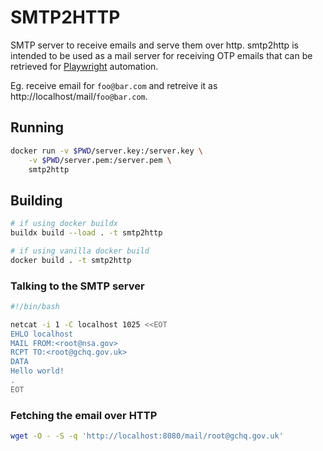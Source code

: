 # SMTP2HTTP

SMTP server to receive emails and serve them over http. smtp2http is intended to be used as a mail server for receiving OTP emails that can be retrieved for [Playwright](https://playwright.dev) automation.


Eg. receive email for `foo@bar.com` and retreive it as http://localhost/mail/`foo@bar.com`.

## Running

```bash
docker run -v $PWD/server.key:/server.key \
    -v $PWD/server.pem:/server.pem \
    smtp2http
```

## Building

```bash
# if using docker buildx
buildx build --load . -t smtp2http

# if using vanilla docker build
docker build . -t smtp2http

```

### Talking to the SMTP server

```bash
#!/bin/bash

netcat -i 1 -C localhost 1025 <<EOT
EHLO localhost
MAIL FROM:<root@nsa.gov>
RCPT TO:<root@gchq.gov.uk>
DATA
Hello world!
.
EOT
```

### Fetching the email over HTTP

```bash
wget -O - -S -q 'http://localhost:8080/mail/root@gchq.gov.uk'
```
